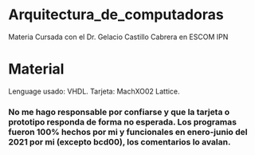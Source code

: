 # Arquitectura_de_computadoras

Materia Cursada con el Dr. Gelacio Castillo Cabrera en ESCOM IPN

# Material

Lenguage usado: VHDL.
Tarjeta: MachXO02 Lattice.

### No me hago responsable por confiarse y que la tarjeta o prototipo responda de forma no esperada. Los programas fueron 100% hechos por mi y funcionales en enero-junio del 2021 por mi (excepto bcd00), los comentarios lo avalan.
